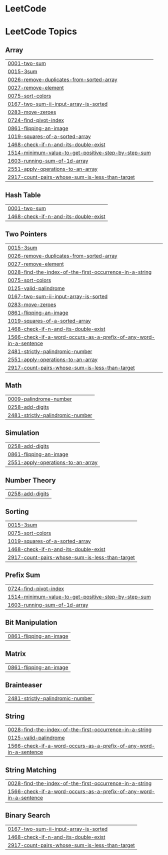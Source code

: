# LeetCode
<!---LeetCode Topics Start-->
# LeetCode Topics
## Array
|  |
| ------- |
| [0001-two-sum](https://github.com/medi17/LeetCode/tree/master/0001-two-sum) |
| [0015-3sum](https://github.com/medi17/LeetCode/tree/master/0015-3sum) |
| [0026-remove-duplicates-from-sorted-array](https://github.com/medi17/LeetCode/tree/master/0026-remove-duplicates-from-sorted-array) |
| [0027-remove-element](https://github.com/medi17/LeetCode/tree/master/0027-remove-element) |
| [0075-sort-colors](https://github.com/medi17/LeetCode/tree/master/0075-sort-colors) |
| [0167-two-sum-ii-input-array-is-sorted](https://github.com/medi17/LeetCode/tree/master/0167-two-sum-ii-input-array-is-sorted) |
| [0283-move-zeroes](https://github.com/medi17/LeetCode/tree/master/0283-move-zeroes) |
| [0724-find-pivot-index](https://github.com/medi17/LeetCode/tree/master/0724-find-pivot-index) |
| [0861-flipping-an-image](https://github.com/medi17/LeetCode/tree/master/0861-flipping-an-image) |
| [1019-squares-of-a-sorted-array](https://github.com/medi17/LeetCode/tree/master/1019-squares-of-a-sorted-array) |
| [1468-check-if-n-and-its-double-exist](https://github.com/medi17/LeetCode/tree/master/1468-check-if-n-and-its-double-exist) |
| [1514-minimum-value-to-get-positive-step-by-step-sum](https://github.com/medi17/LeetCode/tree/master/1514-minimum-value-to-get-positive-step-by-step-sum) |
| [1603-running-sum-of-1d-array](https://github.com/medi17/LeetCode/tree/master/1603-running-sum-of-1d-array) |
| [2551-apply-operations-to-an-array](https://github.com/medi17/LeetCode/tree/master/2551-apply-operations-to-an-array) |
| [2917-count-pairs-whose-sum-is-less-than-target](https://github.com/medi17/LeetCode/tree/master/2917-count-pairs-whose-sum-is-less-than-target) |
## Hash Table
|  |
| ------- |
| [0001-two-sum](https://github.com/medi17/LeetCode/tree/master/0001-two-sum) |
| [1468-check-if-n-and-its-double-exist](https://github.com/medi17/LeetCode/tree/master/1468-check-if-n-and-its-double-exist) |
## Two Pointers
|  |
| ------- |
| [0015-3sum](https://github.com/medi17/LeetCode/tree/master/0015-3sum) |
| [0026-remove-duplicates-from-sorted-array](https://github.com/medi17/LeetCode/tree/master/0026-remove-duplicates-from-sorted-array) |
| [0027-remove-element](https://github.com/medi17/LeetCode/tree/master/0027-remove-element) |
| [0028-find-the-index-of-the-first-occurrence-in-a-string](https://github.com/medi17/LeetCode/tree/master/0028-find-the-index-of-the-first-occurrence-in-a-string) |
| [0075-sort-colors](https://github.com/medi17/LeetCode/tree/master/0075-sort-colors) |
| [0125-valid-palindrome](https://github.com/medi17/LeetCode/tree/master/0125-valid-palindrome) |
| [0167-two-sum-ii-input-array-is-sorted](https://github.com/medi17/LeetCode/tree/master/0167-two-sum-ii-input-array-is-sorted) |
| [0283-move-zeroes](https://github.com/medi17/LeetCode/tree/master/0283-move-zeroes) |
| [0861-flipping-an-image](https://github.com/medi17/LeetCode/tree/master/0861-flipping-an-image) |
| [1019-squares-of-a-sorted-array](https://github.com/medi17/LeetCode/tree/master/1019-squares-of-a-sorted-array) |
| [1468-check-if-n-and-its-double-exist](https://github.com/medi17/LeetCode/tree/master/1468-check-if-n-and-its-double-exist) |
| [1566-check-if-a-word-occurs-as-a-prefix-of-any-word-in-a-sentence](https://github.com/medi17/LeetCode/tree/master/1566-check-if-a-word-occurs-as-a-prefix-of-any-word-in-a-sentence) |
| [2481-strictly-palindromic-number](https://github.com/medi17/LeetCode/tree/master/2481-strictly-palindromic-number) |
| [2551-apply-operations-to-an-array](https://github.com/medi17/LeetCode/tree/master/2551-apply-operations-to-an-array) |
| [2917-count-pairs-whose-sum-is-less-than-target](https://github.com/medi17/LeetCode/tree/master/2917-count-pairs-whose-sum-is-less-than-target) |
## Math
|  |
| ------- |
| [0009-palindrome-number](https://github.com/medi17/LeetCode/tree/master/0009-palindrome-number) |
| [0258-add-digits](https://github.com/medi17/LeetCode/tree/master/0258-add-digits) |
| [2481-strictly-palindromic-number](https://github.com/medi17/LeetCode/tree/master/2481-strictly-palindromic-number) |
## Simulation
|  |
| ------- |
| [0258-add-digits](https://github.com/medi17/LeetCode/tree/master/0258-add-digits) |
| [0861-flipping-an-image](https://github.com/medi17/LeetCode/tree/master/0861-flipping-an-image) |
| [2551-apply-operations-to-an-array](https://github.com/medi17/LeetCode/tree/master/2551-apply-operations-to-an-array) |
## Number Theory
|  |
| ------- |
| [0258-add-digits](https://github.com/medi17/LeetCode/tree/master/0258-add-digits) |
## Sorting
|  |
| ------- |
| [0015-3sum](https://github.com/medi17/LeetCode/tree/master/0015-3sum) |
| [0075-sort-colors](https://github.com/medi17/LeetCode/tree/master/0075-sort-colors) |
| [1019-squares-of-a-sorted-array](https://github.com/medi17/LeetCode/tree/master/1019-squares-of-a-sorted-array) |
| [1468-check-if-n-and-its-double-exist](https://github.com/medi17/LeetCode/tree/master/1468-check-if-n-and-its-double-exist) |
| [2917-count-pairs-whose-sum-is-less-than-target](https://github.com/medi17/LeetCode/tree/master/2917-count-pairs-whose-sum-is-less-than-target) |
## Prefix Sum
|  |
| ------- |
| [0724-find-pivot-index](https://github.com/medi17/LeetCode/tree/master/0724-find-pivot-index) |
| [1514-minimum-value-to-get-positive-step-by-step-sum](https://github.com/medi17/LeetCode/tree/master/1514-minimum-value-to-get-positive-step-by-step-sum) |
| [1603-running-sum-of-1d-array](https://github.com/medi17/LeetCode/tree/master/1603-running-sum-of-1d-array) |
## Bit Manipulation
|  |
| ------- |
| [0861-flipping-an-image](https://github.com/medi17/LeetCode/tree/master/0861-flipping-an-image) |
## Matrix
|  |
| ------- |
| [0861-flipping-an-image](https://github.com/medi17/LeetCode/tree/master/0861-flipping-an-image) |
## Brainteaser
|  |
| ------- |
| [2481-strictly-palindromic-number](https://github.com/medi17/LeetCode/tree/master/2481-strictly-palindromic-number) |
## String
|  |
| ------- |
| [0028-find-the-index-of-the-first-occurrence-in-a-string](https://github.com/medi17/LeetCode/tree/master/0028-find-the-index-of-the-first-occurrence-in-a-string) |
| [0125-valid-palindrome](https://github.com/medi17/LeetCode/tree/master/0125-valid-palindrome) |
| [1566-check-if-a-word-occurs-as-a-prefix-of-any-word-in-a-sentence](https://github.com/medi17/LeetCode/tree/master/1566-check-if-a-word-occurs-as-a-prefix-of-any-word-in-a-sentence) |
## String Matching
|  |
| ------- |
| [0028-find-the-index-of-the-first-occurrence-in-a-string](https://github.com/medi17/LeetCode/tree/master/0028-find-the-index-of-the-first-occurrence-in-a-string) |
| [1566-check-if-a-word-occurs-as-a-prefix-of-any-word-in-a-sentence](https://github.com/medi17/LeetCode/tree/master/1566-check-if-a-word-occurs-as-a-prefix-of-any-word-in-a-sentence) |
## Binary Search
|  |
| ------- |
| [0167-two-sum-ii-input-array-is-sorted](https://github.com/medi17/LeetCode/tree/master/0167-two-sum-ii-input-array-is-sorted) |
| [1468-check-if-n-and-its-double-exist](https://github.com/medi17/LeetCode/tree/master/1468-check-if-n-and-its-double-exist) |
| [2917-count-pairs-whose-sum-is-less-than-target](https://github.com/medi17/LeetCode/tree/master/2917-count-pairs-whose-sum-is-less-than-target) |
<!---LeetCode Topics End-->